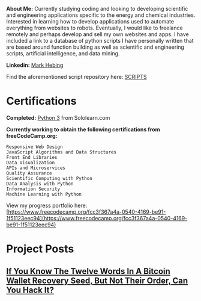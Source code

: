 **About Me:**  Currently studying coding and looking to developing scientific and engineering applications specific to the energy and chemical industries. Interested in learning how to develop applications used to automate everything from websites to robots. Eventually, I would like to freelance remotely and perhaps develop and sell my own websites and apps. I have included a link to a database of python scripts I have personally written that are based around function building as well as scientific and engineering scripts, artificial intelligence, and data mining.

**Linkedin:** [Mark Hebing](https://www.linkedin.com/in/markhebing)

Find the aforementioned script repository here: [SCRIPTS](https://github.com/markhebing/python-scripts)

# Certifications

**Completed:**  [Python 3](https://www.sololearn.com/Certificate/1073-15576057/pdf/) from Sololearn.com

**Currently working to obtain the following certifications from freeCodeCamp.org:**

    Responsive Web Design
    JavaScript Algorithms and Data Structures
    Front End Libraries
    Data Visualization
    APIs and Microservices
    Quality Assurance
    Scientific Computing with Python
    Data Analysis with Python
    Information Security
    Machine Learning with Python

View my progress portfolio here: [https://www.freecodecamp.org/fcc3f367a4a-0540-4169-be91-1f51123eec94](https://www.freecodecamp.org/fcc3f367a4a-0540-4169-be91-1f51123eec94)

# Project Posts

## [If You Know The Twelve Words In A Bitcoin Wallet Recovery Seed, But Not Their Order, Can You Hack It?](https://markhebing.github.io/if-you-know-the-twelve-words-in-a-bitcoin-wallet-recovery-seed-but-not-their-order-can-you-hack-it/)
